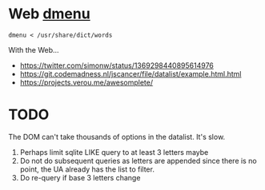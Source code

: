 # Web [dmenu](https://tools.suckless.org/dmenu/)

	dmenu < /usr/share/dict/words

With the Web...

* https://twitter.com/simonw/status/1369298440895614976
* https://git.codemadness.nl/jscancer/file/datalist/example.html.html
* https://projects.verou.me/awesomplete/

# TODO

The DOM can't take thousands of options in the datalist. It's slow.

1. Perhaps limit sqlite LIKE query to at least 3 letters maybe
2. Do not do subsequent queries as letters are appended since there is no point, the UA already has the list to filter.
3. Do re-query if base 3 letters change
